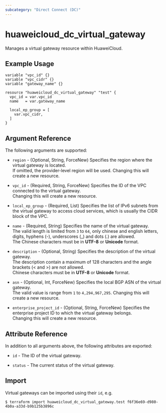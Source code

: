 ```yaml
---
subcategory: "Direct Connect (DC)"
---
```


# huaweicloud_dc_virtual_gateway

Manages a virtual gateway resource within HuaweiCloud.

## Example Usage

```hcl
variable "vpc_id" {}
variable "vpc_cidr" {}
variable "gateway_name" {}

resource "huaweicloud_dc_virtual_gateway" "test" {
  vpc_id = var.vpc_id
  name   = var.gateway_name

  local_ep_group = [
    var.vpc_cidr,
  ]
}
```

## Argument Reference

The following arguments are supported:

* `region` - (Optional, String, ForceNew) Specifies the region where the virtual gateway is located.  
  If omitted, the provider-level region will be used. Changing this will create a new resource.

* `vpc_id` - (Required, String, ForceNew) Specifies the ID of the VPC connected to the virtual gateway.  
  Changing this will create a new resource.

* `local_ep_group` - (Required, List) Specifies the list of IPv6 subnets from the virtual gateway to access cloud
  services, which is usually the CIDR block of the VPC.

* `name` - (Required, String) Specifies the name of the virtual gateway.  
  The valid length is limited from `3` to `64`, only chinese and english letters, digits, hyphens (-), underscores (_)
  and dots (.) are allowed.  
  The Chinese characters must be in **UTF-8** or **Unicode** format.

* `description` - (Optional, String) Specifies the description of the virtual gateway.  
  The description contain a maximum of 128 characters and the angle brackets (< and >) are not allowed.  
  Chinese characters must be in **UTF-8** or **Unicode** format.

* `asn` - (Optional, Int, ForceNew) Specifies the local BGP ASN of the virtual gateway.  
  The valid value is range from `1` to `4,294,967,295`.
  Changing this will create a new resource.

* `enterprise_project_id` - (Optional, String, ForceNew) Specifies the enterprise project ID to which the virtual
  gateway belongs.  
  Changing this will create a new resource.

## Attribute Reference

In addition to all arguments above, the following attributes are exported:

* `id` - The ID of the virtual gateway.

* `status` - The current status of the virtual gateway.

## Import

Virtual gateways can be imported using their `id`, e.g.

```shell
$ terraform import huaweicloud_dc_virtual_gateway.test f6f36e69-d980-4b0a-a33d-b9b125b3896c
```
